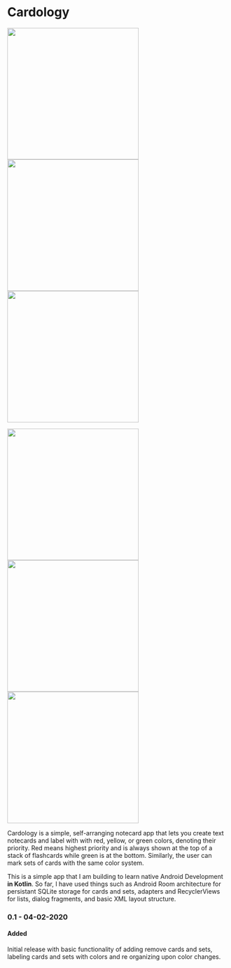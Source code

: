 # Cardology

<p float="left">
  <img src="/pics/pic1.jpg" width="300" />
  <img src="/pics/pic2.jpg" width="300" />
  <img src="/pics/pic3.jpg" width="300" />
</p>

<p float="left">
  <img src="/pics/pic4.jpg" width="300" />
  <img src="/pics/pic5.jpg" width="300" />
  <img src="/pics/pic6.jpg" width="300" />
</p>

Cardology is a simple, self-arranging notecard app that lets you create
text notecards and label with with red, yellow, or green colors, denoting
their priority. Red means highest priority and is always shown at the top of a
stack of flashcards while green is at the bottom. Similarly, the user can mark
sets of cards with the same color system.

This is a simple app that I am building to learn native Android Development
**in Kotlin**. So far, I have used things such as Android Room architecture for
persistant SQLite storage for cards and sets, adapters and RecyclerViews
for lists, dialog fragments, and basic XML layout structure.


### 0.1 - 04-02-2020

#### Added
Initial release with basic functionality of adding remove cards and sets,
labeling cards and sets with colors and re organizing upon color changes.
